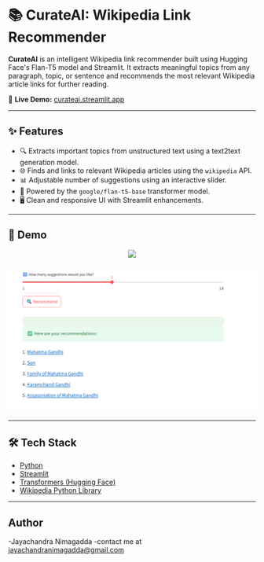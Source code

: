 # 📚 CurateAI: Wikipedia Link Recommender

**CurateAI** is an intelligent Wikipedia link recommender built using Hugging Face's Flan-T5 model and Streamlit. It extracts meaningful topics from any paragraph, topic, or sentence and recommends the most relevant Wikipedia article links for further reading.

🔗 **Live Demo:** [curateai.streamlit.app](https://curateai.streamlit.app/)

---

## ✨ Features

- 🔍 Extracts important topics from unstructured text using a text2text generation model.
- 🌐 Finds and links to relevant Wikipedia articles using the `wikipedia` API.
- 📊 Adjustable number of suggestions using an interactive slider.
- 🧠 Powered by the `google/flan-t5-base` transformer model.
- 🖥️ Clean and responsive UI with Streamlit enhancements.

---

## 🚀 Demo

<p align="center">
  <img src="![image](https://github.com/user-attachments/assets/ba7a61c2-d7e5-4641-83c5-8f77ab17ba9e)
" width="700"/>
  <br><br>
  <img src="https://github.com/jayachandra01/CurateAI/blob/main/Screenshot%202025-07-01%20093616.png?raw=true" width="700"/>
</p>

---

## 🛠️ Tech Stack

- [Python](https://www.python.org/)
- [Streamlit](https://streamlit.io/)
- [Transformers (Hugging Face)](https://huggingface.co/docs/transformers/index)
- [Wikipedia Python Library](https://pypi.org/project/wikipedia/)

---
## Author
-Jayachandra Nimagadda
-contact me at jayachandranimagadda@gmail.com


